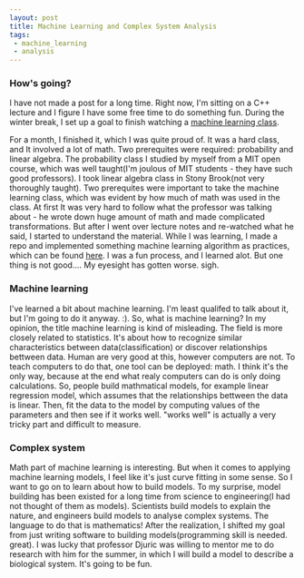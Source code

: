 ```yaml
---
layout: post
title: Machine Learning and Complex System Analysis
tags:
 - machine_learning
 - analysis
---
```


### How's going?

I have not made a post for a long time. Right now, I'm sitting on a C++ lecture and I figure I have some free time to do something fun. During the winter break, I set up a goal to finish watching a [machine learning class](http://see.stanford.edu/see/courseInfo.aspx?coll=348ca38a-3a6d-4052-937d-cb017338d7b1).
<!--break-->
For a month, I finished it, which I was quite proud of. It was a hard class, and It involved a lot of math. Two prerequites were required: probability and linear algebra. The probability class I studied by myself from a MIT open course, which was well taught(I'm joulous of MIT students - they have such good professors). I took linear algebra class in Stony Brook(not very thoroughly taught). Two prerequites were important to take the machine learning class, which was evident by how much of math was used in the class. At first It was very hard to follow what the professor was talking about - he wrote down huge amount of math and made complicated transformations. But after I went over lecture notes and re-watched what he said, I started to understand the material. While I was learning, I made a repo and implemented something machine learning algorithm as practices, which can be found [here](https://github.com/cjackie/machine_learning). I was a fun process, and I learned alot. But one thing is not good.... My eyesight has gotten worse. sigh.

### Machine learning

I've learned a bit about machine learning. I'm least qualifed to talk about it, but I'm going to do it anyway. :). So, what is machine learning? In my opinion, the title machine learning is kind of misleading. The field is more closely related to statistics. It's about how to recognize similar characteristics between data(classification) or discover relationships bettween data. Human are very good at this, however computers are not. To teach computers to do that, one tool can be deployed: math. I think it's the only way, because at the end what realy computers can do is only doing calculations. So, people build mathmatical models, for example linear regression model, which assumes that the relationships bettween the data is linear. Then, fit the data to the model by computing values of the parameters and then see if it works well. "works well" is actually a very tricky part and difficult to measure.

### Complex system

Math part of machine learning is interesting. But when it comes to applying machine learning models, I feel like it's just curve fitting in some sense. So I want to go on to learn about how to build models. To my surprise, model building has been existed for a long time from science to engineering(I had not thought of them as models). Scientists build models to explain the nature, and engineers build models to analyse complex systems. The language to do that is mathematics! After the realization, I shifted my goal from just writing software to building models(programming skill is needed. great). I was lucky that professor Djuric was willing to mentor me to do research with him for the summer, in which I will build a model to describe a biological system. It's going to be fun.

